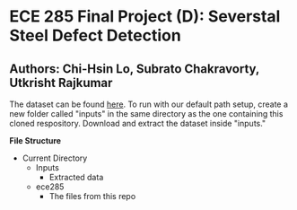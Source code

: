 # ECE 285 Final Project (D): Severstal Steel Defect Detection
## Authors: Chi-Hsin Lo, Subrato Chakravorty, Utkrisht Rajkumar

The dataset can be found [here](https://www.kaggle.com/c/severstal-steel-defect-detection/data). To run with our default path setup, create a new folder called "inputs" in the same directory as the one containing this cloned respository. Download and extract the dataset inside "inputs."

**File Structure**

* Current Directory
  * Inputs
    * Extracted data
  * ece285
    * The files from this repo

